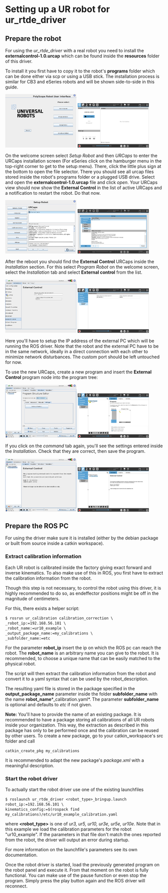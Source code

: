 # Setting up a UR robot for ur_rtde_driver
## Prepare the robot
For using the *ur_rtde_driver* with a real robot you need to install the
**externalcontrol-1.0.urcap** which can be found inside the **resources** folder of this driver.

To install it you first have to copy it to the robot's **programs** folder which can be done either
via scp or using a USB stick. The installation process is similar for CB3 and eSeries robots and
will be shown side-to-side in this guide.

<tr>
<td> <img src="initial_setup_images/cb3_01_welcome.png" alt="Welcome screen of CB3" style="width: 45%;"/> </td>
<td> <img src="initial_setup_images/es_01_welcome.png" alt="Welcome screen of eSeries" style="width: 45%;"/> </td>
</tr>

On the welcome screen select *Setup Robot* and then *URCaps* to enter the URCaps installation screen
(For eSeries click on the hamburger menu in the top-right corner to get to the setup menu). There,
click the little plus sign at the bottom to open the file selector. There you should see all urcap
files stored inside the robot's programs folder or a plugged USB drive.  Select and open the
**externalcontrol-1.0.urcap** file and click *open*. Your URCaps view should now show the
**External Control** in the list of active URCaps and a notification to restart the robot. Do that
now.

<tr>
<td> <img src="initial_setup_images/cb3_05_urcaps_installed.png" alt="URCaps screen with installed
urcaps" style="width: 45%;"/> </td>
<td> <img src="initial_setup_images/es_05_urcaps_installed.png" alt="URCaps screen with installed
urcaps" style="width: 45%;"/> </td>
</tr>

After the reboot you should find the **External Control** URCaps inside the *Installation* section.
For this select *Program Robot* on the welcome screen, select the *Installation* tab and select
**External control** from the list.

<tr>
<td> <img src="initial_setup_images/cb3_07_installation_excontrol.png" alt="Installation screen of URCaps" style="width: 45%;"/> </td>
<td> <img src="initial_setup_images/es_07_installation_excontrol.png" alt="Installation screen of URCaps" style="width: 45%;"/> </td>
</tr>

Here you'll have to setup the IP address of the external PC which will be running the ROS driver.
Note that the robot and the external PC have to be in the same network, ideally in a direct
connection with each other to minimize network disturbances. The custom port should be left
untouched for now.

To use the new URCaps, create a new program and insert the **External Control** program node into
the program tree:

<tr>
<td> <img src="initial_setup_images/cb3_10_prog_structure_urcaps.png" alt="Insert the external control node" style="width: 45%;"/> </td>
<td> <img src="initial_setup_images/es_10_prog_structure_urcaps.png" alt="Insert the external control node" style="width: 45%;"/> </td>
</tr>

If you click on the *command* tab again, you'll see the settings entered inside the *Installation*.
Check that they are correct, then save the program.

<tr>
<td> <img src="initial_setup_images/cb3_11_program_view_excontrol.png" alt="Program view of external control" style="width: 45%;"/> </td>
<td> <img src="initial_setup_images/es_11_program_view_excontrol.png" alt="Program view of external control" style="width: 45%;"/> </td>
</tr>

## Prepare the ROS PC
For using the driver make sure it is installed (either by the debian package or built from source
inside a catkin workspace).

### Extract calibration information
Each UR robot is calibrated inside the factory giving exact forward and inverse kinematics. To also
make use of this in ROS, you first have to extract the calibration information from the robot.

Though this step is not necessary, to control the robot using this driver, it is highly recommended
to do so, as endeffector positions might be off in the magnitude of centimeters.

For this, there exists a helper script:

    $ rosrun ur_calibration calibration_correction \
    _robot_ip:=192.168.56.101 \
    _robot_name:=ur10_example \
    _output_package_name:=my_calibrations \
    _subfolder_name:=etc

For the parameter **robot_ip** insert the ip on which the ROS pc can reach the robot. The
**robot_name** is an arbitrary name you can give to the robot. It is recommended, to choose a unique
name that can be easily matched to the physical robot.

The script will then extract the calibration information from the robot and convert it to a yaml
syntax that can be used by the robot_description.

The resulting yaml file is stored in the package specified in the **output_package_name** parameter
inside the folder **subfolder_name** with the name **robot_name***_calibration.yaml*. The parameter
**subfolder_name** is optional and defaults to *etc* if not given.

**Note:** You'll have to provide the name of an existing package. It is recommended to have a
package storing all calibrations of all UR robots inside your organization. This way, the extraction
as described in this package has only to be performed once and the calibration can be reused by
other users.
To create a new package, go to your catkin_workspace's src folder and call

    catkin_create_pkg my_calibrations

It is recommended to adapt the new package's *package.xml* with a meaningful description.

### Start the robot driver
To actually start the robot driver use one of the existing launchfiles

    $ roslaunch ur_rtde_driver <robot_type>_bringup.launch robot_ip:=192.168.56.101 \
    kinematics_config:=$(rospack find my_calibrations)/etc/ur10_example_calibration.yaml

where **<robot_type>** is one of *ur3, ur5, ur10, ur3e, ur5e, ur10e*. Note that in this example we
load the calibration parameters for the robot "ur10_example". If the parameters in that file don't
match the ones reported from the robot, the driver will output an error during startup.

For more information on the launchfile's parameters see its own documentation.

Once the robot driver is started, load the previously generated program on the robot panel and
execute it. From that moment on the robot is fully functional. You can make use of the pause
function or even stop the program. Simply press the play button again and the ROS driver will
reconnect.
